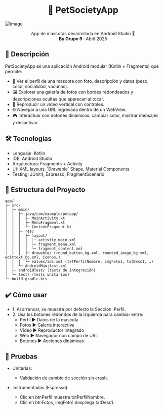 <h1 align="center">🐾 PetSocietyApp</h1>

![image](https://github.com/user-attachments/assets/fe3ec4be-4b17-428d-9e7b-ee9d6a1942e0)

<p align="center">
  App de mascotas desarrollada en Android Studio 🐶<br>
  <strong>By Grupo 9</strong> · Abril 2025
</p>

<h2>📖 Descripción</h2>
PetSocietyApp es una aplicación Android modular (Kotlin + Fragments) que permite:
<ul>
  <li>👤 Ver el perfil de una mascota con foto, descripción y datos (peso, color, socialidad, vacunas).  </li>
  <li>🖼️ Explorar una galería de fotos con bordes redondeados y descripciones ocultas que aparecen al tocar.</li>
  <li>🎥 Reproducir un video vertical con controles.  </li>
  <li>🌐 Navegar a una URL ingresada dentro de un WebView.  </li>
  <li>🎮 Interactuar con botones dinámicos: cambiar color, mostrar mensajes y desactivar.</li>
</ul>

<h2>🛠️ Tecnologías  </h2>
<ul>
  <li>Lenguaje: Kotlin</li>
  <li>IDE: Android Studio </li>
  <li>Arquitectura: Fragments + Activity</li>
  <li>UI: XML layouts, `Drawable` Shape, Material Components</li>
  <li>Testing: JUnit4, Espresso, FragmentScenario</li>
</ul>

<h2>📂 Estructura del Proyecto </h2>

```
app/
├─ src/
│  ├─ main/
│  │  ├─ java/com/example/petapp/
│  │  │  ├─ MainActivity.kt
│  │  │  ├─ MenuFragment.kt
│  │  │  └─ ContentFragment.kt
│  │  ├─ res/
│  │  │  ├─ layout/
│  │  │  │  ├─ activity_main.xml
│  │  │  │  ├─ fragment_menu.xml
│  │  │  │  └─ fragment_content.xml
│  │  │  ├─ drawable/ (round_button_bg.xml, rounded_image_bg.xml, edittext_bg.xml, íconos…)
│  │  │  └─ values/ids.xml (txtPerfilNombre, imgFoto1, txtDesc1, …)
│  │  └─ AndroidManifest.xml
│  ├─ androidTest/ (tests de integración)
│  └─ test/ (tests unitarios)
└─ build.gradle.kts
```


<h2>✔️ Cómo usar</h2>
<ul>
  <li>
    1. Al arrancar, se muestra por defecto la Sección: Perfil.
  </li>
  <li>
    2. Usa los botones redondos de la izquierda para cambiar entre:
    <ul>
       <li>
      Perfil ▶ Datos de la mascota
    </li>
    <li>
      Fotos ▶ Galería interactiva
    </li>
      <li>
      Video ▶ Reproductor integrado
    </li>
    <li>
      Web ▶ Navegador con campo de URL
    </li>
      <li>
      Botones ▶ Acciones dinámicas
    </li>
    </ul>  
</ul>

<h2>🧪 Pruebas</h2>
<ul>
  <li>Unitarias:</li>
  <ul>
    <li>Validación de cambio de sección sin crash.</li>
  </ul>
</ul>
<ul>
  <li>Instrumentadas (Espresso):</li>
  <ul>
    <li>Clic en btnPerfil muestra txtPerfilNombre.</li>
    <li>Clic en btnFotos, imgFoto1 despliega txtDesc1.</li>
  </ul>
</ul>



























